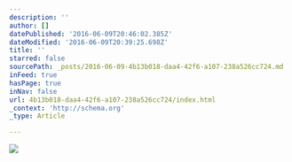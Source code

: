 ```yaml
---
description: ''
author: []
datePublished: '2016-06-09T20:46:02.385Z'
dateModified: '2016-06-09T20:39:25.698Z'
title: ''
starred: false
sourcePath: _posts/2016-06-09-4b13b018-daa4-42f6-a107-238a526cc724.md
inFeed: true
hasPage: true
inNav: false
url: 4b13b018-daa4-42f6-a107-238a526cc724/index.html
_context: 'http://schema.org'
_type: Article

---
```

![](https://the-grid-user-content.s3-us-west-2.amazonaws.com/6b13e423-360b-4fad-a085-ddc4b27946bd.jpg)
